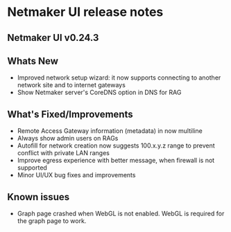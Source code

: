 # Netmaker UI release notes

## Netmaker UI v0.24.3

## Whats New

- Improved network setup wizard: it now supports connecting to another network site and to internet gateways
- Show Netmaker server's CoreDNS option in DNS for RAG

## What's Fixed/Improvements

- Remote Access Gateway information (metadata) in now multiline
- Always show admin users on RAGs
- Autofill for network creation now suggests 100.x.y.z range to prevent conflict with private LAN ranges
- Improve egress experience with better message, when firewall is not supported
- Minor UI/UX bug fixes and improvements

## Known issues

- Graph page crashed when WebGL is not enabled. WebGL is required for the graph page to work.

